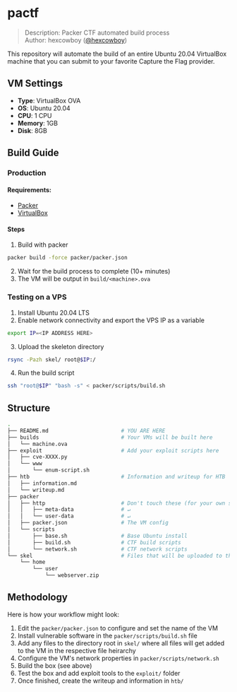 # pactf

> Description: Packer CTF automated build process \
> Author: hexcowboy ([@hexcowboy](https://twitter.com/hexcowboy))

This repository will automate the build of an entire Ubuntu 20.04 VirtualBox machine that you can submit to your favorite Capture the Flag provider.


## VM Settings

- **Type**: VirtualBox OVA
- **OS**: Ubuntu 20.04
- **CPU**: 1 CPU
- **Memory**: 1GB
- **Disk**: 8GB

## Build Guide

### Production

#### Requirements:

- [Packer](https://github.com/hashicorp/packer)
- [VirtualBox](https://www.virtualbox.org/)

#### Steps

1. Build with packer
```bash
packer build -force packer/packer.json
```
2. Wait for the build process to complete (10+ minutes)
3. The VM will be output in `build/<machine>.ova`

### Testing on a VPS

1. Install Ubuntu 20.04 LTS
2. Enable network connectivity and export the VPS IP as a variable
```bash
export IP=<IP ADDRESS HERE>
```
3. Upload the skeleton directory
```bash
rsync -Pazh skel/ root@$IP:/
```
4. Run the build script
```bash
ssh "root@$IP" "bash -s" < packer/scripts/build.sh
```

## Structure

```bash
.
├── README.md                       # YOU ARE HERE
├── builds                          # Your VMs will be built here
│   └── machine.ova
├── exploit                         # Add your exploit scripts here
│   ├── cve-XXXX.py
│   └── www
│       └── enum-script.sh
├── htb                             # Information and writeup for HTB
│   ├── information.md
│   └── writeup.md
├── packer
│   ├── http                        # Don't touch these (for your own safety)
│   │   ├── meta-data               # ↵
│   │   └── user-data               # ↵
│   ├── packer.json                 # The VM config
│   └── scripts
│       ├── base.sh                 # Base Ubuntu install
│       ├── build.sh                # CTF build scripts
│       └── network.sh              # CTF network scripts
└── skel                            # Files that will be uploaded to the root directory tree
    └── home
        └── user
            └── webserver.zip
```

## Methodology

Here is how your workflow might look:

1. Edit the `packer/packer.json` to configure and set the name of the VM
1. Install vulnerable software in the `packer/scripts/build.sh` file
1. Add any files to the directory root in `skel/` where all files will get added to the VM in the respective file heirarchy
1. Configure the VM's network properties in `packer/scripts/network.sh`
1. Build the box (see above)
1. Test the box and add exploit tools to the `exploit/` folder
1. Once finished, create the writeup and information in `htb/`
